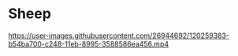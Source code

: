 # Sheep

https://user-images.githubusercontent.com/26944692/120259383-b54ba700-c248-11eb-8995-3588586ea456.mp4

